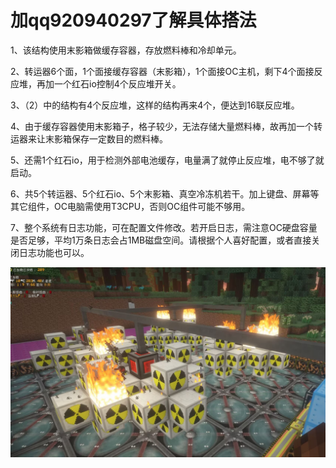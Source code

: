 # 加qq920940297了解具体搭法

1、该结构使用末影箱做缓存容器，存放燃料棒和冷却单元。

2、转运器6个面，1个面接缓存容器（末影箱），1个面接OC主机，剩下4个面接反应堆，再加一个红石io控制4个反应堆开关。

3、（2）中的结构有4个反应堆，这样的结构再来4个，便达到16联反应堆。

4、由于缓存容器使用末影箱子，格子较少，无法存储大量燃料棒，故再加一个转运器来让末影箱保存一定数目的燃料棒。

5、还需1个红石io，用于检测外部电池缓存，电量满了就停止反应堆，电不够了就启动。

6、共5个转运器、5个红石io、5个末影箱、真空冷冻机若干。加上键盘、屏幕等其它组件，OC电脑需使用T3CPU，否则OC组件可能不够用。

7、整个系统有日志功能，可在配置文件修改。若开启日志，需注意OC硬盘容量是否足够，平均1万条日志会占1MB磁盘空间。请根据个人喜好配置，或者直接关闭日志功能也可以。

![nuclear](https://github.com/jjxlt/nuclear/blob/main/nuclear.png "nuclear")
